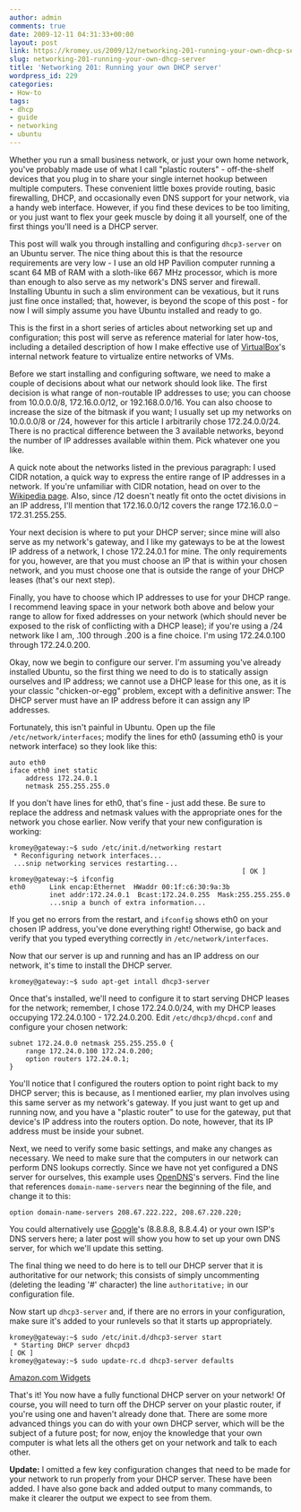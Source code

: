 ```yaml
---
author: admin
comments: true
date: 2009-12-11 04:31:33+00:00
layout: post
link: https://kromey.us/2009/12/networking-201-running-your-own-dhcp-server-229.html
slug: networking-201-running-your-own-dhcp-server
title: 'Networking 201: Running your own DHCP server'
wordpress_id: 229
categories:
- How-to
tags:
- dhcp
- guide
- networking
- ubuntu
---
```


Whether you run a small business network, or just your own home network, you've probably made use of what I call "plastic routers" - off-the-shelf devices that you plug in to share your single internet hookup between multiple computers. These convenient little boxes provide routing, basic firewalling, DHCP, and occasionally even DNS support for your network, via a handy web interface. However, if you find these devices to be too limiting, or you just want to flex your geek muscle by doing it all yourself, one of the first things you'll need is a DHCP server.

This post will walk you through installing and configuring `dhcp3-server` on an Ubuntu server. The nice thing about this is that the resource requirements are very low - I use an old HP Pavilion computer running a scant 64 MB of RAM with a sloth-like 667 MHz processor, which is more than enough to also serve as my network's DNS server and firewall. Installing Ubuntu in such a slim environment can be vexatious, but it runs just fine once installed; that, however, is beyond the scope of this post - for now I will simply assume you have Ubuntu installed and ready to go.

This is the first in a short series of articles about networking set up and configuration; this post will serve as reference material for later how-tos, including a detailed description of how I make effective use of [VirtualBox](http://www.virtualbox.org/)'s internal network feature to virtualize entire networks of VMs.

Before we start installing and configuring software, we need to make a couple of decisions about what our network should look like. The first decision is what range of non-routable IP addresses to use; you can choose from 10.0.0.0/8, 172.16.0.0/12, or 192.168.0.0/16. You can also choose to increase the size of the bitmask if you want; I usually set up my networks on 10.0.0.0/8 or /24, however for this article I arbitrarily chose 172.24.0.0/24. There is no practical difference between the 3 available networks, beyond the number of IP addresses available within them. Pick whatever one you like.

A quick note about the networks listed in the previous paragraph: I used CIDR notation, a quick way to express the entire range of IP addresses in a network. If you're unfamiliar with CIDR notation, head on over to the [Wikipedia page](http://en.wikipedia.org/wiki/Classless_Inter-Domain_Routing). Also, since /12 doesn't neatly fit onto the octet divisions in an IP address, I'll mention that 172.16.0.0/12 covers the range 172.16.0.0 – 172.31.255.255.

Your next decision is where to put your DHCP server; since mine will also serve as my network's gateway, and I like my gateways to be at the lowest IP address of a network, I chose 172.24.0.1 for mine. The only requirements for you, however, are that you must choose an IP that is within your chosen network, and you must choose one that is outside the range of your DHCP leases (that's our next step).

Finally, you have to choose which IP addresses to use for your DHCP range. I recommend leaving space in your network both above and below your range to allow for fixed addresses on your network (which should never be exposed to the risk of conflicting with a DHCP lease); if you're using a /24 network like I am, .100 through .200 is a fine choice. I'm using 172.24.0.100 through 172.24.0.200.

Okay, now we begin to configure our server. I'm assuming you've already installed Ubuntu, so the first thing we need to do is to statically assign ourselves and IP address; we cannot use a DHCP lease for this one, as it is your classic "chicken-or-egg" problem, except with a definitive answer: The DHCP server must have an IP address before it can assign any IP addresses.

Fortunately, this isn't painful in Ubuntu. Open up the file `/etc/network/interfaces`; modify the lines for eth0 (assuming eth0 is your network interface) so they look like this:


    
    auto eth0
    iface eth0 inet static
        address 172.24.0.1
        netmask 255.255.255.0



If you don't have lines for eth0, that's fine - just add these. Be sure to replace the address and netmask values with the appropriate ones for the network you chose earlier. Now verify that your new configuration is working:


    
    kromey@gateway:~$ sudo /etc/init.d/networking restart
     * Reconfiguring network interfaces...
     ...snip networking services restarting...
                                                              [ OK ]
    kromey@gateway:~$ ifconfig
    eth0      Link encap:Ethernet  HWaddr 00:1f:c6:30:9a:3b
              inet addr:172.24.0.1  Bcast:172.24.0.255  Mask:255.255.255.0
              ...snip a bunch of extra information...



If you get no errors from the restart, and `ifconfig` shows eth0 on your chosen IP address, you've done everything right! Otherwise, go back and verify that you typed everything correctly in `/etc/network/interfaces`.

Now that our server is up and running and has an IP address on our network, it's time to install the DHCP server.


    
    kromey@gateway:~$ sudo apt-get intall dhcp3-server



Once that's installed, we'll need to configure it to start serving DHCP leases for the network; remember, I chose 172.24.0.0/24, with my DHCP leases occupying 172.24.0.100 - 172.24.0.200. Edit `/etc/dhcp3/dhcpd.conf` and configure your chosen network:


    
    subnet 172.24.0.0 netmask 255.255.255.0 {
        range 172.24.0.100 172.24.0.200;
        option routers 172.24.0.1;
    }



You'll notice that I configured the routers option to point right back to my DHCP server; this is because, as I mentioned earlier, my plan involves using this same server as my network's gateway. If you just want to get up and running now, and you have a "plastic router" to use for the gateway, put that device's IP address into the routers option. Do note, however, that its IP address must be inside your subnet.

Next, we need to verify some basic settings, and make any changes as necessary. We need to make sure that the computers in our network can perform DNS lookups correctly. Since we have not yet configured a DNS server for ourselves, this example uses [OpenDNS](http://www.opendns.com/)'s servers. Find the line that references `domain-name-servers` near the beginning of the file, and change it to this:


    
    option domain-name-servers 208.67.222.222, 208.67.220.220;



You could alternatively use [Google](http://code.google.com/speed/public-dns/docs/using.html)'s (8.8.8.8, 8.8.4.4) or your own ISP's DNS servers here; a later post will show you how to set up your own DNS server, for which we'll update this setting.

The final thing we need to do here is to tell our DHCP server that it is authoritative for our network; this consists of simply uncommenting (deleting the leading '#' character) the line `authoritative;` in our configuration file.

Now start up `dhcp3-server` and, if there are no errors in your configuration, make sure it's added to your runlevels so that it starts up appropriately.


    
    kromey@gateway:~$ sudo /etc/init.d/dhcp3-server start
     * Starting DHCP server dhcpd3                                            [ OK ]
    kromey@gateway:~$ sudo update-rc.d dhcp3-server defaults





[Amazon.com Widgets](http://ws.amazon.com/widgets/q?ServiceVersion=20070822&MarketPlace=US&ID=V20070822%2FUS%2Fsd41net-20%2F8001%2Fd8ee0b28-b036-4f20-a65f-a17d82bc74d4&Operation=NoScript)


That's it! You now have a fully functional DHCP server on your network! Of course, you will need to turn off the DHCP server on your plastic router, if you're using one and haven't already done that. There are some more advanced things you can do with your own DHCP server, which will be the subject of a future post; for now, enjoy the knowledge that your own computer is what lets all the others get on your network and talk to each other.

**Update:** I omitted a few key configuration changes that need to be made for your network to run properly from your DHCP server. These have been added. I have also gone back and added output to many commands, to make it clearer the output we expect to see from them.
